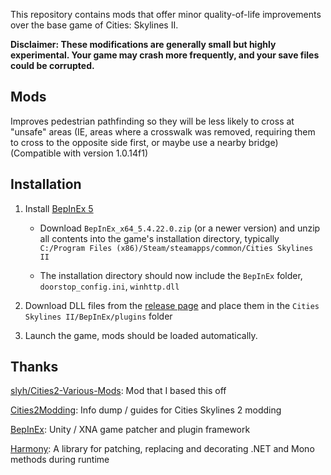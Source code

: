 This repository contains mods that offer minor quality-of-life improvements over the base game of Cities: Skylines II.

**Disclaimer: These modifications are generally small but highly experimental. Your game may crash more frequently, and your save files could be corrupted.**

## Mods

Improves pedestrian pathfinding so they will be less likely to cross at "unsafe" areas (IE, areas where a crosswalk was removed, requiring them to cross to the opposite side first, or maybe use a nearby bridge) (Compatible with version 1.0.14f1)

## Installation

1. Install [BepInEx 5](https://github.com/BepInEx/BepInEx/releases)

   * Download `BepInEx_x64_5.4.22.0.zip` (or a newer version) and unzip all contents into the game's installation directory, typically `C:/Program Files (x86)/Steam/steamapps/common/Cities Skylines II`

   * The installation directory should now include the `BepInEx` folder, `doorstop_config.ini`, `winhttp.dll`

2. Download DLL files from the [release page](https://github.com/thardie/Cities2-Mods/releases) and place them in the `Cities Skylines II/BepInEx/plugins` folder

3. Launch the game, mods should be loaded automatically.

## Thanks

[slyh/Cities2-Various-Mods](https://github.com/slyh/Cities2-Various-Mods/): Mod that I based this off

[Cities2Modding](https://github.com/optimus-code/Cities2Modding): Info dump / guides for Cities Skylines 2 modding

[BepInEx](https://github.com/BepInEx/BepInEx): Unity / XNA game patcher and plugin framework

[Harmony](https://github.com/pardeike/Harmony): A library for patching, replacing and decorating .NET and Mono methods during runtime
